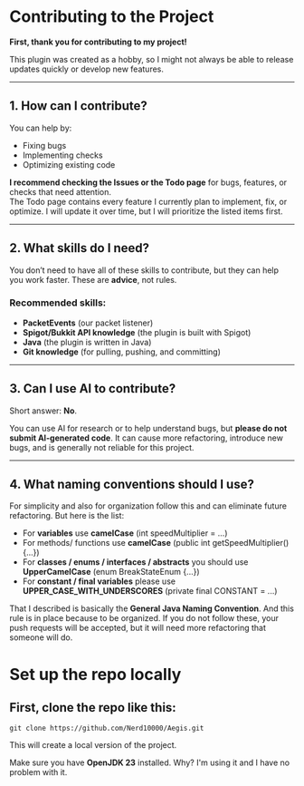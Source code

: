 # Contributing to the Project

__First, thank you for contributing to my project!__

This plugin was created as a hobby, so I might not always be able to release updates quickly or develop new features.

---

## 1. How can I contribute?

You can help by:
- Fixing bugs
- Implementing checks
- Optimizing existing code

**I recommend checking the Issues or the Todo page** for bugs, features, or checks that need attention.  
The Todo page contains every feature I currently plan to implement, fix, or optimize. I will update it over time, but I will prioritize the listed items first.

---

## 2. What skills do I need?

You don’t need to have all of these skills to contribute, but they can help you work faster. These are **advice**, not rules.

### Recommended skills:
- **PacketEvents** (our packet listener)
- **Spigot/Bukkit API knowledge** (the plugin is built with Spigot)
- **Java** (the plugin is written in Java)
- **Git knowledge** (for pulling, pushing, and committing)

---

## 3. Can I use AI to contribute?

Short answer: **No**.

You can use AI for research or to help understand bugs, but **please do not submit AI-generated code**. It can cause more refactoring, introduce new bugs, and is generally not reliable for this project.

---

## 4. What naming conventions should I use?
For simplicity and also for organization follow this and can eliminate future refactoring.
But here is the list:

- For **variables** use **camelCase** (int speedMultiplier = ...)
- For methods/ functions use **camelCase** (public int getSpeedMultiplier(){...})
- For **classes / enums / interfaces / abstracts** you should use **UpperCamelCase** (enum BreakStateEnum {...})
- For **constant / final variables** please use **UPPER_CASE_WITH_UNDERSCORES** (private final CONSTANT = ...)

That I described is basically the **General Java Naming Convention**.
And this rule is in place because to be organized. If you do not follow these, your push requests will be accepted, but it will need more refactoring that someone will do.




# Set up the repo locally

## First, clone the repo like this:
```
git clone https://github.com/Nerd10000/Aegis.git
```

This will create a local version of the project.

Make sure you have **OpenJDK 23** installed.
Why? I'm using it and I have no problem with it.


